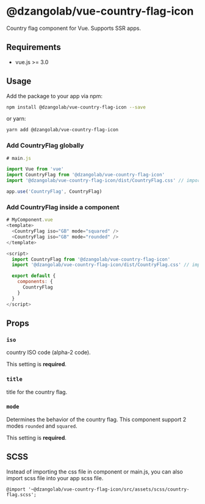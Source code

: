 # @dzangolab/vue-country-flag-icon

Country flag component for Vue. Supports SSR apps.

## Requirements

* vue.js >= 3.0

## Usage

Add the package to your app via npm:

``` bash
npm install @dzangolab/vue-country-flag-icon --save
```

or yarn:

``` bash
yarn add @dzangolab/vue-country-flag-icon
```

### Add CountryFlag globally

``` javascript
# main.js

import Vue from 'vue'
import CountryFlag from '@dzangolab/vue-country-flag-icon'
import '@dzangolab/vue-country-flag-icon/dist/CountryFlag.css' // import stylesheet

app.use('CountryFlag', CountryFlag)
```

### Add CountryFlag inside a component

```javascript
# MyComponent.vue
<template>
  <CountryFlag iso="GB" mode="squared" />
  <CountryFlag iso="GB" mode="rounded" />
</template>

<script>
  import CountryFlag from '@dzangolab/vue-country-flag-icon'
  import '@dzangolab/vue-country-flag-icon/dist/CountryFlag.css' // import stylesheet

  export default {
    components: {
      CountryFlag
    }
  }
</script>
```

## Props

### `iso`

country ISO code (alpha-2 code).

This setting is **required**.

### `title`

title for the country flag.

### `mode`

Determines the behavior of the country flag. This component support 2 modes `rounded` and `squared`.

This setting is **required**.

## SCSS

Instead of importing the css file in component or main.js, you can also import scss file into your app scss file.

```
@import '~@dzangolab/vue-country-flag-icon/src/assets/scss/country-flag.scss';
```
